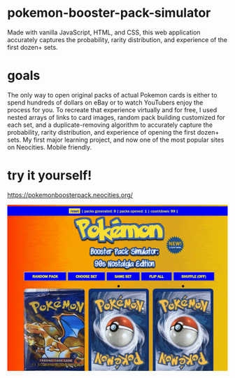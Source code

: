 [comment]: <> (to publish to neocities with the CLI run:)
[comment]: <> (neocities push .)
# pokemon-booster-pack-simulator
Made with vanilla JavaScript, HTML, and CSS, this web application accurately captures the probability, rarity distribution, and experience of the first dozen+ sets.

# goals
The only way to open original packs of actual Pokemon cards is either to spend hundreds of dollars on eBay or to watch YouTubers enjoy the process for you. To recreate that experience virtually and for free, I used nested arrays of links to card images, random pack building customized for each set, and a duplicate-removing algorithm to accurately capture the probability, rarity distribution, and experience of opening the first dozen+ sets. My first major learning project, and now one of the most popular sites on Neocities. Mobile friendly.

# try it yourself!
https://pokemonboosterpack.neocities.org/

![](images/site/pokemon-demo.gif)
